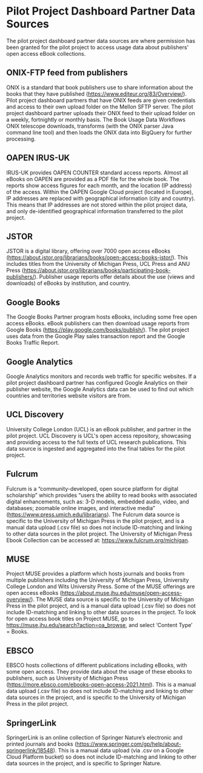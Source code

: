 Pilot Project Dashboard Partner Data Sources
==========================

The pilot project dashboard partner data sources are where permission has been granted for the pilot project to access usage data about publishers’ open access eBook collections.  

## ONIX-FTP feed from publishers
ONIX is a standard that book publishers use to share information about the books that they have published (<https://www.editeur.org/83/Overview/>). Pilot project dashboard partners that have ONIX feeds are given credentials and access to their own upload folder on the Mellon SFTP server. The pilot project dashboard partner uploads their ONIX feed to their upload folder on a weekly, fortnightly or monthly basis. The Book Usage Data Workflows ONIX telescope downloads, transforms (with the ONIX parser Java command line tool) and then loads the ONIX data into BigQuery for further processing.

## OAPEN IRUS-UK
IRUS-UK provides OAPEN COUNTER standard access reports. Almost all eBooks on OAPEN are provided as a PDF file for the whole book. The reports show access figures for each month, and the location (IP address) of the access. Within the OAPEN Google Cloud project (located in Europe), IP addresses are replaced with geographical information (city and country). This means that IP addresses are not stored within the pilot project data, and only de-identified geographical information transferred to the pilot project.

## JSTOR
JSTOR is a digital library, offering over 7000 open access eBooks (<https://about.jstor.org/librarians/books/open-access-books-jstor/>). This includes titles from the University of Michigan Press, UCL Press and ANU Press (<https://about.jstor.org/librarians/books/participating-book-publishers/>). Publisher usage reports offer details about the use (views and downloads) of eBooks by institution, and country. 

## Google Books
The Google Books Partner program hosts eBooks, including some free open access eBooks. eBook publishers can then download usage reports from Google Books (<https://play.google.com/books/publish/>). The pilot project uses data from the Google Play sales transaction report and the Google Books Traffic Report.

## Google Analytics
Google Analytics monitors and records web traffic for specific websites. If a pilot project dashboard partner has configured Google Analytics on their publisher website, the Google Analytics data can be used to find out which countries and territories website visitors are from. 

## UCL Discovery
University College London (UCL) is an eBook publisher, and partner in the pilot project. UCL Discovery is UCL's open access repository, showcasing and providing access to the full texts of UCL research publications. This data source is ingested and aggregated into the final tables for the  pilot project. 

## Fulcrum
Fulcrum is a “community-developed, open source platform for digital scholarship” which provides “users the ability to read books with associated digital enhancements, such as: 3-D models, embedded audio, video, and databases; zoomable online images, and interactive media” (<https://www.press.umich.edu/librarians>). The Fulcrum data source is specific to the University of Michigan Press in the pilot project, and is a manual data upload (.csv file) so does not include ID-matching and linking to other data sources in the pilot project.
The University of Michigan Press Ebook Collection can be accessed at: <https://www.fulcrum.org/michigan>.

## MUSE
Project MUSE provides a platform which hosts journals and books from multiple publishers including the University of Michigan Press, University College London and Wits University Press. Some of the MUSE offerings are open access eBooks (<https://about.muse.jhu.edu/muse/open-access-overview/>). The MUSE data source is specific to the University of Michigan Press in the pilot project, and is a manual data upload (.csv file) so does not include ID-matching and linking to other data sources in the project.
To look for open access book titles on Project MUSE, go to <https://muse.jhu.edu/search?action=oa_browse>, and select ‘Content Type’ = Books.

## EBSCO
EBSCO hosts collections of different publications including eBooks, with some open access. They provide data about the usage of these ebooks to publishers, such as University of Michigan Press (<https://more.ebsco.com/ebooks-open-access-2021.html>). This is a manual data upload (.csv file) so does not include ID-matching and linking to other data sources in the project, and is specific to the University of Michigan Press in the pilot project.
  
## SpringerLink
SpringerLink is an online collection of Springer Nature’s electronic and printed journals and books (<https://www.springer.com/gp/help/about-springerlink/18548>).  This is a manual data upload (via .csv on a Google Cloud Platform bucket) so does not include ID-matching and linking to other data sources in the project, and is specific to Springer Nature. 
